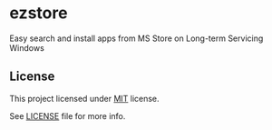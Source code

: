 # ezstore
Easy search and install apps from MS Store on Long-term Servicing Windows

## License

This project licensed under [MIT](https://opensource.org/license/mit/) license.

See [LICENSE](LICENSE) file for more info.
